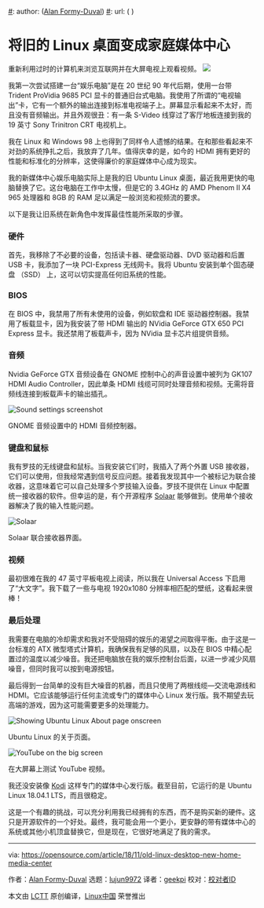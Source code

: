 [#]: collector: (lujun9972)
[#]: translator: (geekpi)
[#]: reviewer: ( )
[#]: publisher: ( )
[#]: subject: (Turn an old Linux desktop into a home media center)
[#]: via: (https://opensource.com/article/18/11/old-linux-desktop-new-home-media-center)
[#]: author: ([Alan Formy-Duval](https://opensource.com/users/alanfdoss))
[#]: url: ( )

将旧的 Linux 桌面变成家庭媒体中心
======
重新利用过时的计算机来浏览互联网并在大屏电视上观看视频。
![](https://opensource.com/sites/default/files/styles/image-full-size/public/lead-images/migration_innovation_computer_software.png?itok=VCFLtd0q)

我第一次尝试搭建一台“娱乐电脑”是在 20 世纪 90 年代后期，使用一台带 Trident ProVidia 9685 PCI 显卡的普通旧台式电脑。我使用了所谓的“电视输出”卡，它有一个额外的输出连接到标准电视端子上。屏幕显示看起来不太好，而且没有音频输出。并且外观很丑：有一条 S-Video 线穿过了客厅地板连接到我的 19 英寸 Sony Trinitron CRT 电视机上。

我在 Linux 和 Windows  98 上也得到了同样令人遗憾的结果。在和那些看起来不对劲的系统挣扎之后，我放弃了几年。值得庆幸的是，如今的 HDMI 拥有更好的性能和标准化的分辨率，这使得廉价的家庭媒体中心成为现实。

我的新媒体中心娱乐电脑实际上是我的旧 Ubuntu Linux 桌面，最近我用更快的电脑替换了它。这台电脑在工作中太慢，但是它的 3.4GHz 的 AMD Phenom II X4 965 处理器和 8GB 的 RAM 足以满足一般浏览和视频流的要求。

以下是我让旧系统在新角色中发挥最佳性能所采取的步骤。

### 硬件

首先，我移除了不必要的设备，包括读卡器、硬盘驱动器、DVD 驱动器和后置 USB 卡，我添加了一块 PCI-Express 无线网卡。我将 Ubuntu 安装到单个固态硬盘 （SSD） 上，这可以切实提高任何旧系统的性能。

### BIOS

在 BIOS 中，我禁用了所有未使用的设备，例如软盘和 IDE 驱动器控制器。我禁用了板载显卡，因为我安装了带 HDMI 输出的 NVidia GeForce GTX 650 PCI Express 显卡。我还禁用了板载声卡，因为 NVidia 显卡芯片组提供音频。

### 音频

Nvidia GeForce GTX 音频设备在 GNOME 控制中心的声音设置中被列为 GK107 HDMI Audio Controller，因此单条 HDMI 线缆可同时处理音频和视频。无需将音频线连接到板载声卡的输出插孔。

![Sound settings screenshot][2]

GNOME 音频设置中的 HDMI 音频控制器。

### 键盘和鼠标

我有罗技的无线键盘和鼠标。当我安装它们时，我插入了两个外置 USB 接收器，它们可以使用，但我经常遇到信号反应问题。接着我发现其中一个被标记为联合接收器，这意味着它可以自己处理多个罗技输入设备。罗技不提供在 Linux 中配置统一接收器的软件。但幸运的是，有个开源程序 [Solaar][3] 能够做到。使用单个接收器解决了我的输入性能问题。

![Solaar][5]

Solaar 联合接收器界面。

### 视频

最初很难在我的 47 英寸平板电视上阅读，所以我在 Universal Access 下启用了“大文字”。我下载了一些与电视 1920x1080 分辨率相匹配的壁纸，这看起来很棒！

### 最后处理

我需要在电脑的冷却需求和我对不受阻碍的娱乐的渴望之间取得平衡。由于这是一台标准的 ATX 微型塔式计算机，我确保我有足够的风扇，以及在 BIOS 中精心配置过的温度以减少噪音。我还把电脑放在我的娱乐控制台后面，以进一步减少风扇噪音，但同时我可以按到电源按钮。

最后得到一台简单的没有巨大噪音的机器，而且只使用了两根线缆—交流电源线和 HDMI。它应该能够运行任何主流或专门的媒体中心 Linux 发行版。我不期望去玩高端的游戏，因为这可能需要更多的处理能力。

![Showing Ubuntu Linux About page onscreen][7]

Ubuntu Linux 的关于页面。

![YouTube on the big screen][9]

在大屏幕上测试 YouTube 视频。

我还没安装像 [Kodi][10] 这样专门的媒体中心发行版。截至目前，它运行的是 Ubuntu Linux 18.04.1 LTS，而且很稳定。

这是一个有趣的挑战，可以充分利用我已经拥有的东西，而不是购买新的硬件。这只是开源软件的一个好处。最终，我可能会用一个更小，更安静的带有媒体中心的系统或其他小机顶盒替换它，但是现在，它很好地满足了我的需求。

--------------------------------------------------------------------------------

via: https://opensource.com/article/18/11/old-linux-desktop-new-home-media-center

作者：[Alan Formy-Duval][a]
选题：[lujun9972][b]
译者：[geekpi](https://github.com/geekpi)
校对：[校对者ID](https://github.com/校对者ID)

本文由 [LCTT](https://github.com/LCTT/TranslateProject) 原创编译，[Linux中国](https://linux.cn/) 荣誉推出

[a]: https://opensource.com/users/alanfdoss
[b]: https://github.com/lujun9972
[2]: https://opensource.com/sites/default/files/uploads/soundsettings.png (Sound settings screenshot)
[3]: https://pwr.github.io/Solaar/
[5]: https://opensource.com/sites/default/files/uploads/solaar_interface.png (Solaar)
[7]: https://opensource.com/sites/default/files/uploads/finalresult1.png (Showing Ubuntu Linux About page onscreen)
[9]: https://opensource.com/sites/default/files/uploads/finalresult2.png (YouTube on the big screen)
[10]: https://kodi.tv/
